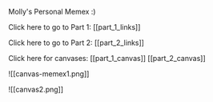 Molly's Personal Memex :)

Click here to go to Part 1:
[[part_1_links]]

Click here to go to Part 2:
[[part_2_links]]

Click here for canvases:
[[part_1_canvas]]
[[part_2_canvas]]


![[canvas-memex1.png]]

![[canvas2.png]]
